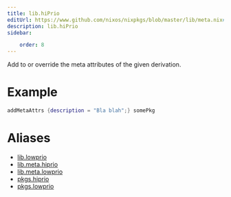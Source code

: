 ```yaml
---
title: lib.hiPrio
editUrl: https://www.github.com/nixos/nixpkgs/blob/master/lib/meta.nix#L21C28
description: lib.hiPrio
sidebar:

    order: 8
---
```


Add to or override the meta attributes of the given
derivation.

# Example

```nix
addMetaAttrs {description = "Bla blah";} somePkg
```


# Aliases

- [lib.lowprio](/nix-doc-comments/reference/lib/lib-lowprio)
- [lib.meta.hiprio](/nix-doc-comments/reference/lib/meta/lib-meta-hiprio)
- [lib.meta.lowprio](/nix-doc-comments/reference/lib/meta/lib-meta-lowprio)
- [pkgs.hiprio](/nix-doc-comments/reference/pkgs/pkgs-hiprio)
- [pkgs.lowprio](/nix-doc-comments/reference/pkgs/pkgs-lowprio)


